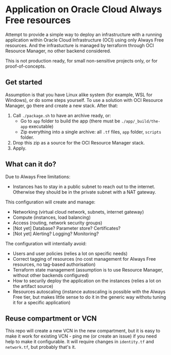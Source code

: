 # Application on Oracle Cloud Always Free resources

Attempt to provide a simple way to deploy an infrastructure with a running application within Oracle Cloud Infrastructure (OCI) using only Always Free resources.
And the infrastucture is managed by terraform through OCI Resource Manager, no other backend considered.

This is not production ready, for small non-sensitive projects only, or for proof-of-concepts.

## Get started

Assumption is that you have Linux alike system (for example, WSL for Windows), or do some steps yourself.
To use a solution with OCI Resource Manager, go there and create a new stack.
After that:
1. Call `./package.sh` to have an archive ready, or:
    - Go to `app` folder to build the app (there must be `./app/_build/the-app` executable)
    - Zip everything into a single archive: all `.tf` files, `app` folder, `scripts` folder.
3. Drop this zip as a source for the OCI Resource Manager stack.
4. Apply.

## What can it do?

Due to Always Free limitations:
 - Instances has to stay in a public subnet to reach out to the internet. Otherwise they should be in the private subnet with a NAT gateway.

This configuration will create and manage:
 - Networking (virtual cloud network, subnets, internet gateway)
 - Compute (instances, load balancing)
 - Access (routing, network security groups)
 - [Not yet] Database? Parameter store? Certificates?
 - [Not yet] Alerting? Logging? Monitoring?

The configuration will intentially avoid:
 - Users and user policies 
   (relies a lot on specific needs)
 - Correct tagging of resources 
   (no cost management for Always Free resources, no tag-based authorisation)
 - Terraform state management 
   (assumption is to use Resource Manager, without other backends configured)
 - How to securily deploy the application on the instances 
   (relies a lot on the artifact source)
 - Resources autoscaling (instance autoscaling is possible with the Always Free tier, 
   but makes little sense to do it in the generic way withotu tuning it for a specific application)

## Reuse compartment or VCN

This repo will create a new VCN in the new compartment, but it is easy to make it work for existing VCN - ping me (or create an issue) if you need help to make it configurable. It will require changes in `identity.tf` and `network.tf`, but probably that's it.